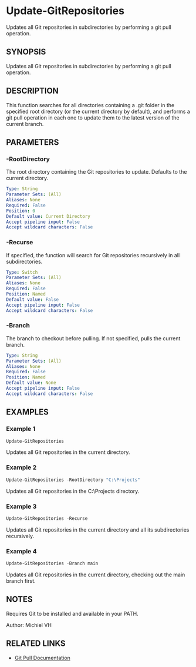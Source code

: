 # Update-GitRepositories

Updates all Git repositories in subdirectories by performing a git pull operation.

## SYNOPSIS
Updates all Git repositories in subdirectories by performing a git pull operation.

## DESCRIPTION
This function searches for all directories containing a .git folder in the specified root directory
(or the current directory by default), and performs a git pull operation in each one to update them
to the latest version of the current branch.

## PARAMETERS

### -RootDirectory
The root directory containing the Git repositories to update. Defaults to the current directory.

```yaml
Type: String
Parameter Sets: (All)
Aliases: None
Required: False
Position: 0
Default value: Current Directory
Accept pipeline input: False
Accept wildcard characters: False
```

### -Recurse
If specified, the function will search for Git repositories recursively in all subdirectories.

```yaml
Type: Switch
Parameter Sets: (All)
Aliases: None
Required: False
Position: Named
Default value: False
Accept pipeline input: False
Accept wildcard characters: False
```

### -Branch
The branch to checkout before pulling. If not specified, pulls the current branch.

```yaml
Type: String
Parameter Sets: (All)
Aliases: None
Required: False
Position: Named
Default value: None
Accept pipeline input: False
Accept wildcard characters: False
```

## EXAMPLES

### Example 1
```powershell
Update-GitRepositories
```
Updates all Git repositories in the current directory.

### Example 2
```powershell
Update-GitRepositories -RootDirectory "C:\Projects"
```
Updates all Git repositories in the C:\Projects directory.

### Example 3
```powershell
Update-GitRepositories -Recurse
```
Updates all Git repositories in the current directory and all its subdirectories recursively.

### Example 4
```powershell
Update-GitRepositories -Branch main
```
Updates all Git repositories in the current directory, checking out the main branch first.

## NOTES
Requires Git to be installed and available in your PATH.

Author: Michiel VH

## RELATED LINKS
- [Git Pull Documentation](https://git-scm.com/docs/git-pull)
